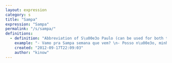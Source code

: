 ```yaml
---
layout: expression
category: s
title: "Sampa"
expression: "Sampa"
permalink: "/s/sampa/"
definitions:
  - definition: "Abbreviation of S\u00e3o Paulo (can be used for both the city or the state)."
    example: "- Vamo pra Sampa semana que vem? \n- Posso n\u00e3o, minha mulher n\u00e3o deixa n\u00e3o."
    created: "2012-09-17T22:09:03"
    author: "kinow"
---
```

